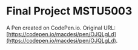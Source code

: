 # Final Project MSTU5003

A Pen created on CodePen.io. Original URL: [https://codepen.io/macdesi/pen/OJQLgLd](https://codepen.io/macdesi/pen/OJQLgLd).

